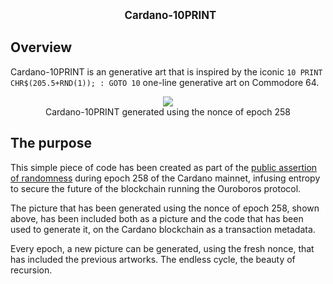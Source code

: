 <p align="center">
  <big><strong>Cardano-10PRINT</strong></big>
</p>

## Overview

Cardano-10PRINT is an generative art that is inspired by the iconic `10 PRINT CHR$(205.5+RND(1)); : GOTO 10` one-line generative art on Commodore 64.

<p align="center">
  <img src="https://ipfs.blockfrost.dev/ipfs/QmTfmJUrJRRrEzuKJvBNmG1RSX92GRwTBqwurUqdy8DLAs" />
  <br />
  Cardano-10PRINT generated using the nonce of epoch 258
</p>

## The purpose

This simple piece of code has been created as part of the [public assertion of randomness](https://iohk.io/en/blog/posts/2021/03/29/the-secure-transition-to-decentralization/) during epoch 258 of the Cardano mainnet, infusing entropy to secure the future of the blockchain running the Ouroboros protocol.

The picture that has been generated using the nonce of epoch 258, shown above, has been included both as a picture and the code that has been used to generate it, on the Cardano blockchain as a transaction metadata.

Every epoch, a new picture can be generated, using the fresh nonce, that has included the previous artworks. The endless cycle, the beauty of recursion.
